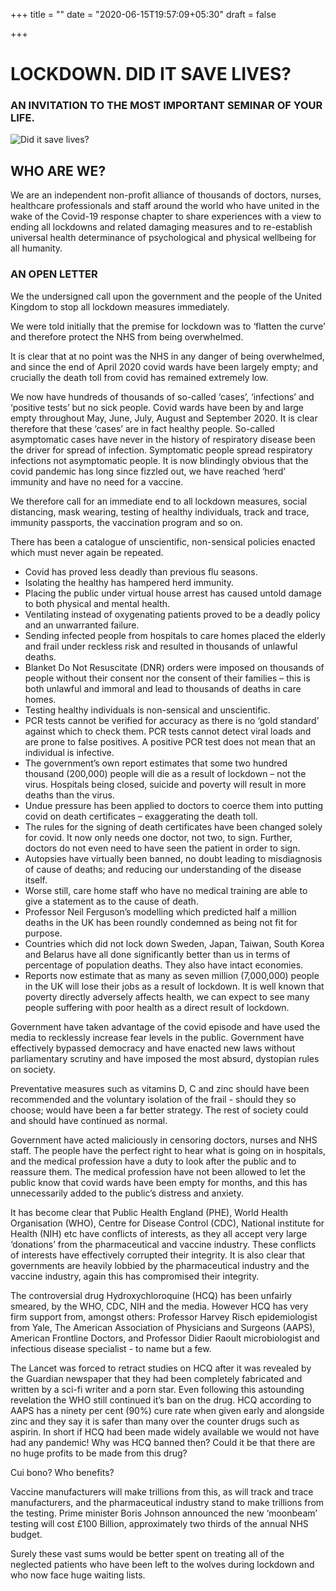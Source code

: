 +++
title = ""
date = "2020-06-15T19:57:09+05:30"
draft = false

+++

# LOCKDOWN. DID IT SAVE LIVES?

### AN INVITATION TO THE MOST IMPORTANT SEMINAR OF YOUR LIFE.

![Did it save lives?](/img/main/LOCKDOWN_BASIC_FLYER.jpg#center)



## WHO ARE WE?

We are an independent non-profit alliance of thousands of doctors, nurses, healthcare professionals and staff around the world who have united in the wake of the Covid-19 response chapter to share experiences with a view to ending all lockdowns and related damaging measures and to re-establish universal health determinance of psychological and physical wellbeing for all humanity.

### AN OPEN LETTER

We the undersigned call upon the government and the people of the United Kingdom to stop all lockdown measures immediately.

We were told initially that the premise for lockdown was to ‘flatten the curve’ and therefore protect the NHS from being overwhelmed. 

It is clear that at no point was the NHS in any danger of being overwhelmed, and since the end of April 2020 covid wards have been largely empty; and crucially the death toll from covid has remained extremely low.

We now have hundreds of thousands of so-called ‘cases’, ‘infections’ and ‘positive tests’ but no sick people. Covid wards have been by and large empty throughout May, June, July, August and September 2020. It is clear therefore that these ‘cases’ are in fact healthy people. So-called asymptomatic cases have never in the history of respiratory disease been the driver for spread of infection. Symptomatic people spread respiratory infections not asymptomatic people. It is now blindingly obvious that the covid pandemic has long since fizzled out, we have reached ‘herd’ immunity and have no need for a vaccine.

We therefore call for an immediate end to all lockdown measures, social distancing, mask wearing, testing of healthy individuals, track and trace, immunity passports, the vaccination program and so on. 

There has been a catalogue of unscientific, non-sensical policies enacted which must never again be repeated. 

- Covid has proved less deadly than previous flu seasons.
- Isolating the healthy has hampered herd immunity.
- Placing the public under virtual house arrest has caused untold damage to both physical and mental health.
- Ventilating instead of oxygenating patients proved to be a deadly policy and an unwarranted failure.
- Sending infected people from hospitals to care homes placed the elderly and frail under reckless risk and resulted in thousands of unlawful deaths.  
- Blanket Do Not Resuscitate (DNR) orders were imposed on thousands of people without their consent nor the consent of their families – this is both unlawful and immoral and lead to thousands of deaths in care homes.
- Testing healthy individuals is non-sensical and unscientific.
- PCR tests cannot be verified for accuracy as there is no ‘gold standard’ against which to check them. PCR tests cannot detect viral loads and are prone to false positives. A positive PCR test does not mean that an individual is infective.
- The government’s own report estimates that some two hundred thousand (200,000) people will die as a result of lockdown – not the virus. Hospitals being closed, suicide and poverty will result in more deaths than the virus.
- Undue pressure has been applied to doctors to coerce them into putting covid on death certificates – exaggerating the death toll.
- The rules for the signing of death certificates have been changed solely for covid. It now only needs one doctor, not two, to sign. Further, doctors do not even need to have seen the patient in order to sign.
- Autopsies have virtually been banned, no doubt leading to misdiagnosis of cause of deaths; and reducing our understanding of the disease itself.
- Worse still, care home staff who have no medical training are able to give a statement as to the cause of death.
- Professor Neil Ferguson’s modelling which predicted half a million deaths in the UK has been roundly condemned as being not fit for purpose.
- Countries which did not lock down Sweden, Japan, Taiwan, South Korea and Belarus have all done significantly better than us in terms of percentage of population deaths. They also have intact economies.
- Reports now estimate that as many as seven million (7,000,000) people in the UK will lose their jobs as a result of lockdown. It is well known that poverty directly adversely affects health, we can expect to see many people suffering with poor health as a direct result of lockdown.

Government have taken advantage of the covid episode and have used the media to recklessly increase fear levels in the public. Government have effectively bypassed democracy and have enacted new laws without parliamentary scrutiny and have imposed the most absurd, dystopian rules on society. 

Preventative measures such as vitamins D, C and zinc should have been recommended and the voluntary isolation of the frail - should they so choose; would have been a far better strategy. The rest of society could and should have continued as normal.

Government have acted maliciously in censoring doctors, nurses and NHS staff. The people have the perfect right to hear what is going on in hospitals, and the medical profession have a duty to look after the public and to reassure them. The medical profession have not been allowed to let the public know that covid wards have been empty for months, and this has unnecessarily added to the public’s distress and anxiety.

It has become clear that Public Health England (PHE), World Health Organisation (WHO), Centre for Disease Control (CDC), National institute for Health (NIH) etc have conflicts of interests, as they all accept very large ‘donations’ from the pharmaceutical and vaccine industry. These conflicts of interests have effectively corrupted their integrity. It is also clear that governments are heavily lobbied by the pharmaceutical industry and the vaccine industry, again this has compromised their integrity.

The controversial drug Hydroxychloroquine (HCQ) has been unfairly smeared, by the WHO, CDC, NIH and the media. However HCQ has very firm support from, amongst others: Professor Harvey Risch epidemiologist from Yale, The American Association of Physicians and Surgeons (AAPS), American Frontline Doctors, and Professor Didier Raoult microbiologist and infectious disease specialist - to name but a few. 

The Lancet was forced to retract studies on HCQ after it was revealed by the Guardian newspaper that they had been completely fabricated and written by a sci-fi writer and a porn star. Even following this astounding revelation the WHO still continued it’s ban on the drug. HCQ according to AAPS has a ninety per cent (90%)  cure rate when given early and alongside zinc and they say it is safer than many over the counter drugs such as aspirin. In short if HCQ had been made widely available we would not have had any pandemic! Why was HCQ banned then? Could it be that there are no huge profits to be made from this drug?

Cui bono? Who benefits?

Vaccine manufacturers will make trillions from this, as will track and trace manufacturers, and the pharmaceutical industry stand to make trillions from the testing. Prime minister Boris Johnson announced the new ‘moonbeam’ testing will cost £100 Billion, approximately two thirds of the annual NHS budget. 

Surely these vast sums would be better spent on treating all of the neglected patients who have been left to the wolves during lockdown and who now face huge waiting lists.